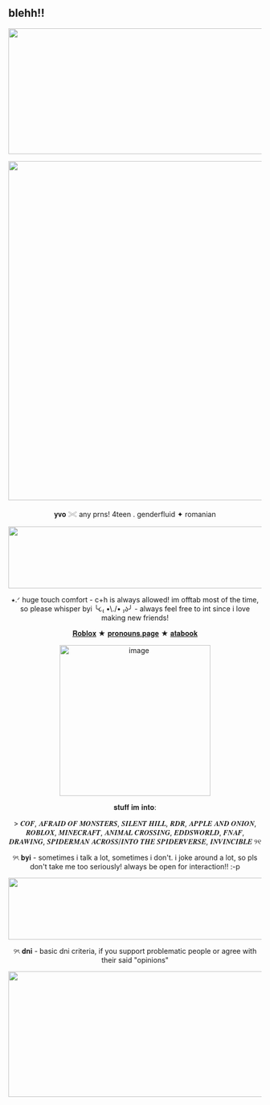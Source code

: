 ## blehh!!
 </p>
<p align="center">
<img width="2048" height="250" alt="image" src="https://github.com/user-attachments/assets/9a67263a-c833-46e9-b423-5cd3d8832a46" />
 </p>
<p align="center">
<img width="1200" height="675" alt="image" src="https://github.com/user-attachments/assets/0617348b-b24a-47e0-8072-61290353afd9" />
 <p align="center">
 𝐲𝐯𝐨 𓏵 any prns! 4teen . genderfluid ✦ romanian
   </p>
<p align="center">
 <img width="2048" height="123" alt="image" src="https://github.com/user-attachments/assets/01401a94-827e-46ce-9379-49b45c536a2f" />
 
   </p>
<p align="center">
 ⭑.ᐟ huge touch comfort - c+h is always allowed! im offtab most of the time, so please whisper byi ╰૮₍ •\./• ₎ა╯ - always feel free to int since i love making new friends!
<p align="center">
  <a href="https://www.roblox.com/users/8408466806/profile">𝐑𝐨𝐛𝐥𝐨𝐱</a> ★
  <a href="https://en.pronouns.page/@deerilyyvo">𝐩𝐫𝐨𝐧𝐨𝐮𝐧𝐬.𝐩𝐚𝐠𝐞</a> ★
 <a href="https://deerilyyvo.atabook.org/">𝐚𝐭𝐚𝐛𝐨𝐨𝐤</a>
</p>

<p align="center">
<img width="300" height="300" alt="image" src="https://github.com/user-attachments/assets/aaadf460-b0d6-46ad-a2f2-0566e0937793" />


<p align="center">
𝐬𝐭𝐮𝐟𝐟 𝐢𝐦 𝐢𝐧𝐭𝐨:
 <p align="center">
 > 𝑪𝑶𝑭, 𝑨𝑭𝑹𝑨𝑰𝑫 𝑶𝑭 𝑴𝑶𝑵𝑺𝑻𝑬𝑹𝑺, 𝑺𝑰𝑳𝑬𝑵𝑻 𝑯𝑰𝑳𝑳, 𝑹𝑫𝑹, 𝑨𝑷𝑷𝑳𝑬 𝑨𝑵𝑫 𝑶𝑵𝑰𝑶𝑵, 𝑹𝑶𝑩𝑳𝑶𝑿, 𝑴𝑰𝑵𝑬𝑪𝑹𝑨𝑭𝑻, 𝑨𝑵𝑰𝑴𝑨𝑳 𝑪𝑹𝑶𝑺𝑺𝑰𝑵𝑮, 𝑬𝑫𝑫𝑺𝑾𝑶𝑹𝑳𝑫, 𝑭𝑵𝑨𝑭, 𝑫𝑹𝑨𝑾𝑰𝑵𝑮, 𝑺𝑷𝑰𝑫𝑬𝑹𝑴𝑨𝑵 𝑨𝑪𝑹𝑶𝑺𝑺/𝑰𝑵𝑻𝑶 𝑻𝑯𝑬 𝑺𝑷𝑰𝑫𝑬𝑹𝑽𝑬𝑹𝑺𝑬, 𝑰𝑵𝑽𝑰𝑵𝑪𝑰𝑩𝑳𝑬 ୨୧
  <p align="center">
  ୨ৎ 𝐛𝐲𝐢 - sometimes i talk a lot, sometimes i don't. i joke around a lot, so pls don't take me too seriously! always be open for interaction!! :-p
    <p align="center">
<img width="2048" height="123" alt="image" src="https://64.media.tumblr.com/b293eed104b402722db227b57e84eb79/6358e14772faff9b-ae/s2048x3072/396341996f526868ba3fab87a8cb06db98a6a86b.pnj" />
  <p align="center">
   ୨ৎ  𝐝𝐧𝐢 - basic dni criteria, if you support problematic people or agree with their said "opinions"
   <p align="center">
<img width="2048" height="250" alt="image" src="https://media.discordapp.net/attachments/1400116994111701196/1401586682624475166/Untitled4_20250803182452.png?ex=6890d0d1&is=688f7f51&hm=c018d97829624c9c4b19d0f8722beae52584efc9b6188c27c65288c688ade5b6&=&format=webp&quality=lossless&width=1350&height=600" />






 











